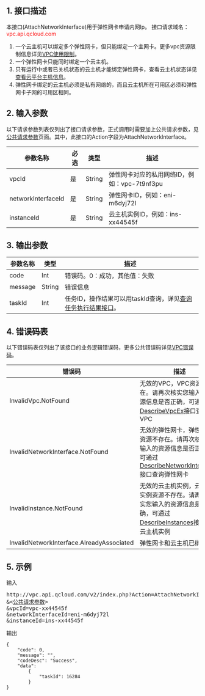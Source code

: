 ## 1. 接口描述

本接口(AttachNetworkInterface)用于弹性网卡申请内网Ip。
接口请求域名：<font style="color:red">vpc.api.qcloud.com</font>

1)  一个云主机可以绑定多个弹性网卡，但只能绑定一个主网卡。更多vpc资源限制信息详见<a href="/doc/product/215/537" title="VPC使用限制">VPC使用限制</a>。
2)  一个弹性网卡只能同时绑定一个云主机。
3)  只有运行中或者已关机状态的云主机才能绑定弹性网卡，查看云主机状态详见<a href="/doc/api/229/831" title="查看云平台主机信息">查看云平台主机信息</a>。
4) 弹性网卡绑定的云主机必须是私有网络的，而且云主机所在可用区必须和弹性网卡子网的可用区相同。

## 2. 输入参数
以下请求参数列表仅列出了接口请求参数，正式调用时需要加上公共请求参数，见<a href="/doc/api/245/4772" title="公共请求参数">公共请求参数</a>页面。其中，此接口的Action字段为AttachNetworkInterface。

| 参数名称 | 必选  | 类型 | 描述 |
|---------|---------|---------|---------|
| vpcId | 是 | String | 弹性网卡对应的私用网络ID，例如：vpc-7t9nf3pu |
| networkInterfaceId | 是 | String | 弹性网卡ID，例如：eni-m6dyj72l |
| instanceId | 是 | String  | 云主机实例ID，例如：ins-xx44545f |

## 3. 输出参数

| 参数名称 | 类型 | 描述 |
|---------|---------|---------|
| code | Int | 错误码。0：成功，其他值：失败|
| message | String | 错误信息|
| taskId | Int | 任务ID，操作结果可以用taskId查询，详见<a href="/document/product/215/5094">查询任务执行结果接口</a>。 |

## 4. 错误码表
以下错误码表仅列出了该接口的业务逻辑错误码，更多公共错误码详见<a href="/doc/api/245/4924" title="VPC错误码">VPC错误码</a>。

| 错误码 | 描述 |
|---------|---------|
| InvalidVpc.NotFound | 无效的VPC，VPC资源不存在。请再次核实您输入的资源信息是否正确，可通过<a href="/document/api/215/1372" title="DescribeVpcEx">DescribeVpcEx</a>接口查询VPC |
| InvalidNetworkInterface.NotFound | 无效的弹性网卡，弹性网卡资源不存在。请再次核实您输入的资源信息是否正确，可通过<a href="/document/api/215/4814" title="DescribeNetworkInterfaces">DescribeNetworkInterfaces</a>接口查询弹性网卡 |
| InvalidInstance.NotFound | 无效的云主机实例，云主机实例资源不存在。请再次核实您输入的资源信息是否正确，可通过<a href="/doc/api/229/831" title="DescribeInstances">DescribeInstances</a>接口查询云主机实例 |
| InvalidNetworkInterface.AlreadyAssociated | 弹性网卡和云主机已绑定 |

## 5. 示例
输入
<pre>
http://vpc.api.qcloud.com/v2/index.php?Action=AttachNetworkInterface
&<<a href="/doc/api/229/6976">公共请求参数</a>>
&vpcId=vpc-xx44545f
&networkInterfaceId=eni-m6dyj72l
&instanceId=ins-xx44545f
</pre>
输出
```
{
    "code": 0,
    "message": "",
    "codeDesc": "Success",
    "data":
        {
            "taskId": 16284
        }
}
```

